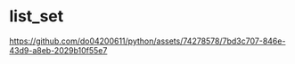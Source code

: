 # list_set
https://github.com/do04200611/python/assets/74278578/7bd3c707-846e-43d9-a8eb-2029b10f55e7
